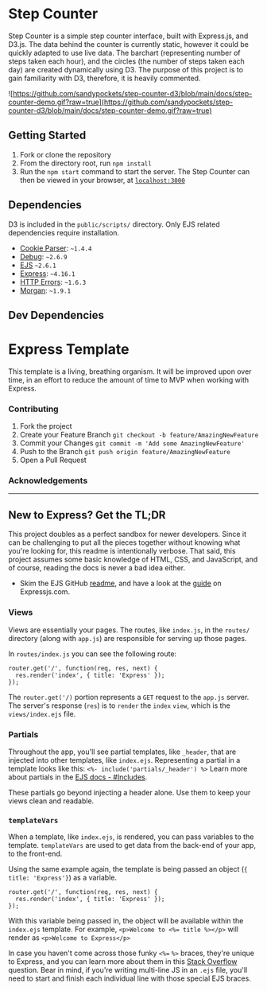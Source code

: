 # Step Counter
Step Counter is a simple step counter interface, built with Express.js, and D3.js. The data behind the counter is currently static, however it could be quickly adapted to use live data. The barchart (representing number of steps taken each hour), and the circles (the number of steps taken each day) are created dynamically using D3. The purpose of this project is to gain familiarity with D3, therefore, it is heavily commented. 

![https://github.com/sandypockets/step-counter-d3/blob/main/docs/step-counter-demo.gif?raw=true](https://github.com/sandypockets/step-counter-d3/blob/main/docs/step-counter-demo.gif?raw=true)

## Getting Started

1. Fork or clone the repository
2. From the directory root, run `npm install`
3. Run the `npm start` command to start the server. The Step Counter can then be viewed in your browser, at [`localhost:3000`](localhost:3000)

## Dependencies
D3 is included in the `public/scripts/` directory. Only EJS related dependencies require installation. 

- [Cookie Parser](https://www.npmjs.com/package/cookie-parser): `~1.4.4`
- [Debug](https://www.npmjs.com/package/debug): `~2.6.9`
- [EJS](https://www.npmjs.com/package/ejs) `~2.6.1`
- [Express](https://www.npmjs.com/package/express): `~4.16.1`
- [HTTP Errors](https://www.npmjs.com/package/http-errors): `~1.6.3`
- [Morgan](https://www.npmjs.com/package/morgan): `~1.9.1`

## Dev Dependencies

## 

# Express Template

This template is a living, breathing organism. It will be improved upon over time, in an effort to reduce the amount of time to MVP when working with Express. 

### Contributing

1. Fork the project
2. Create your Feature Branch `git checkout -b feature/AmazingNewFeature`
3. Commit your Changes `git commit -m 'Add some AmazingNewFeature'`
4. Push to the Branch `git push origin feature/AmazingNewFeature`
5. Open a Pull Request

### Acknowledgements

---
## New to Express? Get the TL;DR
This project doubles as a perfect sandbox for newer developers. Since it can be challenging to put all the pieces together without knowing what you're looking for, this readme is intentionally verbose. That said, this project assumes some basic knowledge of HTML, CSS, and JavaScript, and of course, reading the docs is never a bad idea either. 

* Skim the EJS GitHub [readme](https://github.com/tj/ejs#ejs), and have a look at the [guide](https://expressjs.com/en/guide/routing.html) on Expressjs.com.

### Views
Views are essentially your pages. The routes, like `index.js`, in the `routes/` directory (along with `app.js`) are responsible for serving up those pages. 

In `routes/index.js` you can see the following route:

```
router.get('/', function(req, res, next) {
  res.render('index', { title: 'Express' });
});
```

The `router.get('/)` portion represents a `GET` request to the `app.js` server. The server's response (`res`) is to `render` the `index` `view`, which is the `views/index.ejs` file.

### Partials
Throughout the app, you'll see partial templates, like `_header`, that are injected into other templates, like `index.ejs`. Representing a partial in a template looks like this: `<%- include('partials/_header') %>` Learn more about partials in the [EJS docs - #Includes](https://github.com/tj/ejs#includes).

These partials go beyond injecting a header alone. Use them to keep your views clean and readable. 

### `templateVars`
When a template, like `index.ejs`, is rendered, you can pass variables to the template. `templateVars` are used to get data from the back-end of your app, to the front-end.

Using the same example again, the template is being passed an object (`{ title: 'Express'}`) as a variable.

```
router.get('/', function(req, res, next) {
  res.render('index', { title: 'Express' });
});
```

With this variable being passed in, the object will be available within the `index.ejs` template. For example, `<p>Welcome to <%= title %></p>` will render as `<p>Welcome to Express</p>`

In case you haven't come across those funky `<%=` `%>` braces, they're unique to Express, and you can learn more about them in this [Stack Overflow](https://stackoverflow.com/questions/48522768/the-difference-between-and-in-ejs) question. Bear in mind, if you're writing multi-line JS in an `.ejs` file, you'll need to start and finish each individual line with those special EJS braces. 